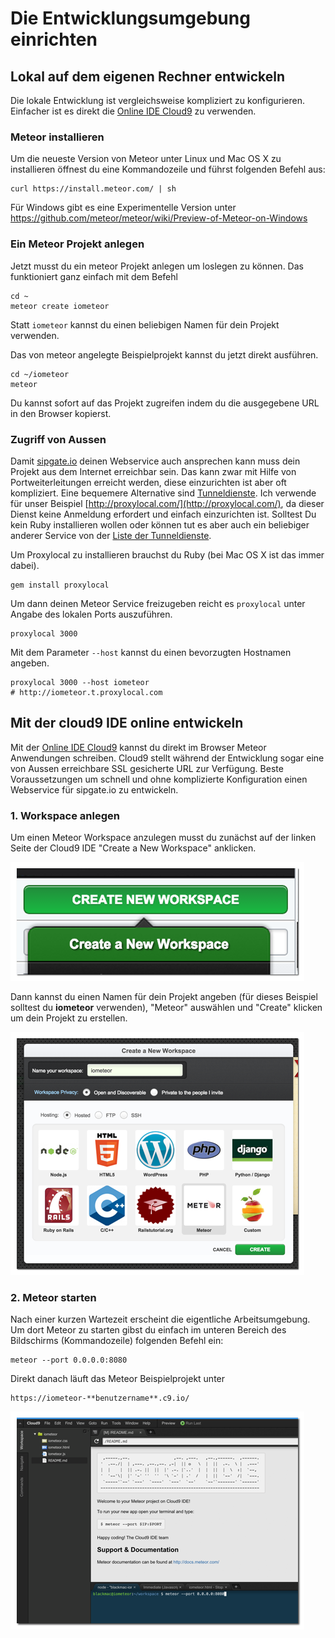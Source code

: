 # Die Entwicklungsumgebung einrichten

## Lokal auf dem eigenen Rechner entwickeln

Die lokale Entwicklung ist vergleichsweise kompliziert zu konfigurieren.
Einfacher ist es direkt die [Online IDE Cloud9](#cloud9) zu verwenden.

### Meteor installieren

Um die neueste Version von Meteor unter Linux und Mac OS X zu installieren öffnest du eine Kommandozeile und führst folgenden Befehl aus:

    curl https://install.meteor.com/ | sh

Für Windows gibt es eine Experimentelle Version unter https://github.com/meteor/meteor/wiki/Preview-of-Meteor-on-Windows

### Ein Meteor Projekt anlegen

Jetzt musst du ein meteor Projekt anlegen um loslegen zu können. Das funktioniert
ganz einfach mit dem Befehl

    cd ~
    meteor create iometeor

Statt `iometeor` kannst du einen beliebigen Namen für dein Projekt verwenden.

Das von meteor angelegte Beispielprojekt kannst du jetzt direkt ausführen.

    cd ~/iometeor
    meteor

Du kannst sofort auf das Projekt zugreifen indem du die ausgegebene URL in den
Browser kopierst.

### Zugriff von Aussen

Damit [sipgate.io](http://sipgate.io) deinen Webservice auch ansprechen kann muss dein Projekt
aus dem Internet erreichbar sein. Das kann zwar mit Hilfe von
Portweiterleitungen erreicht werden, diese einzurichten ist aber oft kompliziert.
Eine bequemere Alternative sind [Tunneldienste](http://www.sitepoint.com/accessing-localhost-from-anywhere/).
Ich verwende für unser Beispiel [http://proxylocal.com/](http://proxylocal.com/),
da dieser Dienst keine Anmeldung erfordert und einfach einzurichten ist.
Solltest Du kein Ruby installieren wollen oder können tut es aber auch ein
beliebiger anderer Service von
der [Liste der Tunneldienste](http://proxylocal.com/).

Um Proxylocal zu installieren brauchst du Ruby (bei Mac OS X ist das immer dabei).

    gem install proxylocal

Um dann deinen Meteor Service freizugeben reicht es `proxylocal` unter Angabe des
lokalen Ports auszuführen.

    proxylocal 3000

Mit dem Parameter `--host` kannst du einen bevorzugten Hostnamen angeben.

    proxylocal 3000 --host iometeor
    # http://iometeor.t.proxylocal.com

## <a name="cloud9"></a>Mit der cloud9 IDE online entwickeln

Mit der [Online IDE Cloud9](https://c9.io/) kannst du direkt im Browser Meteor
Anwendungen schreiben. Cloud9 stellt während der Entwicklung sogar eine von
Aussen erreichbare SSL gesicherte URL zur Verfügung.
Beste Voraussetzungen um schnell und ohne komplizierte Konfiguration
einen Webservice für sipgate.io zu entwickeln.

### 1. Workspace anlegen

Um einen Meteor Workspace anzulegen musst du zunächst auf der linken Seite
der Cloud9 IDE "Create a New Workspace" anklicken.

![Cloud9 Workspace anlegen](assets/01-create_workspace_sm.png)

Dann kannst du einen Namen für dein Projekt angeben (für dieses Beispiel
solltest du **iometeor** verwenden), "Meteor" auswählen und
"Create" klicken um dein Projekt zu erstellen.

![Cloud9 Workspace Titel eingeben](assets/02-workspace_title_sm.png)

### 2. Meteor starten

Nach einer kurzen Wartezeit erscheint die eigentliche Arbeitsumgebung. Um dort
Meteor zu starten gibst du einfach im unteren Bereich des Bildschirms
(Kommandozeile) folgenden Befehl ein:

    meteor --port 0.0.0.0:8080

Direkt danach läuft das Meteor Beispielprojekt unter

    https://iometeor-**benutzername**.c9.io/

![Cloud9 Workspace meteor starten](assets/03-worspace_start_sm.png)
